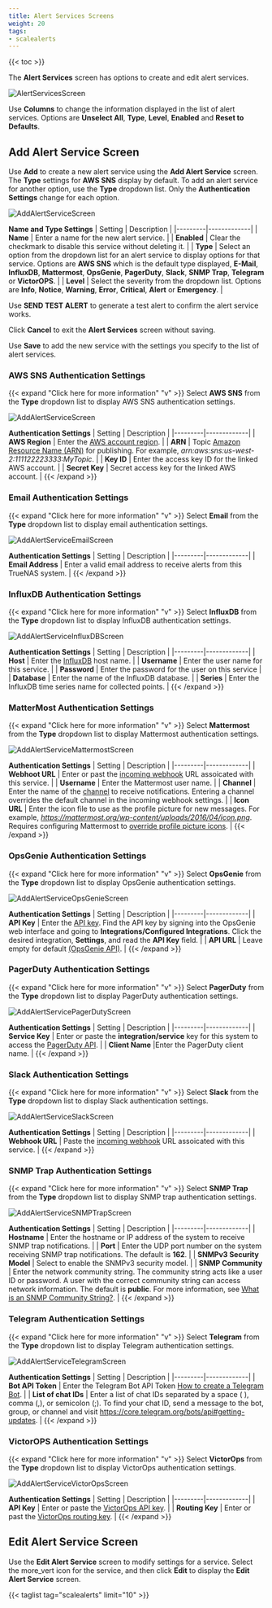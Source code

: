 ```yaml
---
title: Alert Services Screens
weight: 20
tags:
- scalealerts
---
```


{{< toc >}}

The **Alert Services** screen has options to create and edit alert services. 

![AlertServicesScreen](/images/SCALE/22.12/AlertServicesScreen.png "TrueNAS SCALE Alert Services")

Use **Columns** to change the information displayed in the list of alert services. Options are **Unselect All**, **Type**, **Level**, **Enabled** and **Reset to Defaults**.

## Add Alert Service Screen

Use **Add** to create a new alert service using the **Add Alert Service** screen. The **Type** settings for **AWS SNS** display by default. 
To add an alert service for another option, use the **Type** dropdown list. Only the **Authentication Settings** change for each option.

![AddAlertServiceScreen](/images/SCALE/22.12/AddAlertServiceScreen.png "Add Alert Service")

**Name and Type Settings**
| Setting | Description |
|---------|-------------|
| **Name** | Enter a name for the new alert service. |
| **Enabled** | Clear the checkmark to disable this service without deleting it. |
| **Type** | Select an option from the dropdown list for an alert service to display options for that service. Options are **AWS SNS** which is the default type displayed, **E-Mail**, **InfluxDB**, **Mattermost**, **OpsGenie**, **PagerDuty**, **Slack**, **SNMP Trap**, **Telegram** or **VictorOPS**. |
| **Level** | Select the severity from the dropdown list. Options are **Info**, **Notice**, **Warning**, **Error**, **Critical**, **Alert** or **Emergency**. |

Use **SEND TEST ALERT** to generate a test alert to confirm the alert service works.

Click **Cancel** to exit the **Alert Services** screen without saving.

Use **Save** to add the new service with the settings you specify to the list of alert services.


### AWS SNS Authentication Settings
{{< expand "Click here for more information" "v" >}}
Select **AWS SNS** from the **Type** dropdown list to display AWS SNS authentication settings. 

![AddAlertServiceScreen](/images/SCALE/22.12/AddAlertServiceScreen.png "Add Alert Service")

**Authentication Settings**
| Setting | Description |
|---------|-------------|
| **AWS Region** | Enter the [AWS account region](https://docs.aws.amazon.com/sns/latest/dg/sms_supported-countries.html). |
| **ARN** | Topic [Amazon Resource Name (ARN)](https://docs.aws.amazon.com/sns/latest/dg/CreateTopic.html) for publishing. For example, *arn:aws:sns:us-west-2:111122223333:MyTopic*. |
| **Key ID** | Enter the access key ID for the linked AWS account. |
| **Secret Key** | Secret access key for the linked AWS account. |
{{< /expand >}}

### Email Authentication Settings
{{< expand "Click here for more information" "v" >}}
Select **Email** from the **Type** dropdown list to display email authentication settings. 

![AddAlertServiceEmailScreen](/images/SCALE/22.12/AddAlertServiceEmailScreen.png "Add Email Alert Service")

**Authentication Settings**
| Setting | Description |
|---------|-------------|
| **Email Address** | Enter a valid email address to receive alerts from this TrueNAS system. |
{{< /expand >}}

### InfluxDB Authentication Settings
{{< expand "Click here for more information" "v" >}}
Select **InfluxDB** from the **Type** dropdown list to display InfluxDB authentication settings.  

![AddAlertServiceInfluxDBScreen](/images/SCALE/22.12/AddAlertServiceInfluxDBScreen.png "Add InfluxDB Alert Service")

**Authentication Settings**
| Setting | Description |
|---------|-------------|
|  **Host** | Enter the [InfluxDB](https://docs.influxdata.com/influxdb/) host name.  |
| **Username** | Enter the user name for this service. |
| **Password** | Enter the password for the user on this service |
| **Database** | Enter the name of the InfluxDB database. |
| **Series** | Enter the InfluxDB time series name for collected points. |
{{< /expand >}}

### MatterMost Authentication Settings
{{< expand "Click here for more information" "v" >}}
Select **Mattermost** from the **Type** dropdown list to display Mattermost authentication settings.  

![AddAlertServiceMattermostScreen](/images/SCALE/22.12/AddAlertServiceMattermostScreen.png "Add Mattermost Alert Service")

**Authentication Settings**
| Setting | Description |
|---------|-------------|
|  **Webhoot URL** | Enter or past the [incoming webhook](https://docs.mattermost.com/developer/webhooks-incoming.html) URL assoicated with this service.  |
| **Username** | Enter the Mattermost user name. |
| **Channel** | Enter the name of the [channel](https://docs.mattermost.com/guides/channels.html#work-with-channels) to receive notifications. Entering a channel overrides the default channel in the incoming webhook settings. |
| **Icon URL** | Enter the icon file to use as the profile picture for new messages. For example, *https://mattermost.org/wp-content/uploads/2016/04/icon.png*. Requires configuring Mattermost to [override profile picture icons](https://docs.mattermost.com/configure/configuration-settings.html#enable-integrations-to-override-profile-picture-icons). |
{{< /expand >}}

### OpsGenie Authentication Settings
{{< expand "Click here for more information" "v" >}}
Select **OpsGenie** from the **Type** dropdown list to display OpsGenie authentication settings.  

![AddAlertServiceOpsGenieScreen](/images/SCALE/22.12/AddAlertServiceOpsGenieScreen.png "Add OpsGenie Alert Service")

**Authentication Settings**
| Setting | Description |
|---------|-------------|
|  **API Key** | Enter the [API key](https://docs.opsgenie.com/v1.0/docs/api-integration). Find the API key by signing into the OpsGenie web interface and going to **Integrations/Configured Integrations**. Click the desired integration, **Settings**, and read the **API Key** field. |
| **API URL** | Leave empty for default [(OpsGenie API)](https://docs.opsgenie.com/docs/migration-guide-for-alert-rest-api). |
{{< /expand >}}

### PagerDuty Authentication Settings
{{< expand "Click here for more information" "v" >}}
Select **PagerDuty** from the **Type** dropdown list to display PagerDuty authentication settings.  

![AddAlertServicePagerDutyScreen](/images/SCALE/22.12/AddAlertServicePagerDutyScreen.png "Add PagerDuty Alert Service")

**Authentication Settings**
| Setting | Description |
|---------|-------------|
|  **Service Key** | Enter or paste the **integration/service** key for this system to access the [PagerDuty API](https://v2.developer.pagerduty.com/v2/docs/events-api).  |
| **Client Name** |Enter the PagerDuty client name. |
{{< /expand >}}

### Slack Authentication Settings
{{< expand "Click here for more information" "v" >}}
Select **Slack** from the **Type** dropdown list to display Slack authentication settings.  

![AddAlertServiceSlackScreen](/images/SCALE/22.12/AddAlertServiceSlackScreen.png "Add Slack Alert Service")

**Authentication Settings**
| Setting | Description |
|---------|-------------|
|  **Webhook URL** | Paste the [incoming webhook](https://api.slack.com/incoming-webhooks) URL assoicated with this service. |
{{< /expand >}}

### SNMP Trap Authentication Settings
{{< expand "Click here for more information" "v" >}}
Select **SNMP Trap** from the **Type** dropdown list to display SNMP trap authentication settings.  

![AddAlertServiceSNMPTrapScreen](/images/SCALE/22.12/AddAlertServiceSNMPTrapScreen.png "Add SNMP Trap Alert Service")

**Authentication Settings**
| Setting | Description |
|---------|-------------|
|  **Hostname** | Enter the hostname or IP address of the system to receive SNMP trap notifications. |
| **Port** | Enter the UDP port number on the system receiving SNMP trap notifications. The default is **162**. |
| **SNMPv3 Security Model** | Select to enable the SNMPv3 security model. |
| **SNMP Community** | Enter the network community string. The community string acts like a user ID or password. A user with the correct community string can access network information. The default is **public**. For more information, see [What is an SNMP Community String?](https://community.helpsystems.com/knowledge-base/intermapper/snmp/snmp-community-strings/). |
{{< /expand >}}

### Telegram Authentication Settings
{{< expand "Click here for more information" "v" >}}
Select **Telegram** from the **Type** dropdown list to display Telegram authentication settings.  

![AddAlertServiceTelegramScreen](/images/SCALE/22.12/AddAlertServiceTelegramScreen.png "Add Telegram Alert Service")

**Authentication Settings**
| Setting | Description |
|---------|-------------|
|  **Bot API Token** | Enter the Telegram Bot API Token [How to create a Telegram Bot](https://core.telegram.org/bots#3-how-do-i-create-a-bot). |
| **List of chat IDs** | Enter a list of chat IDs separated by a space ( ), comma (,), or semicolon (;). To find your chat ID, send a message to the bot, group, or channel and visit https://core.telegram.org/bots/api#getting-updates. |
{{< /expand >}}

### VictorOPS Authentication Settings
{{< expand "Click here for more information" "v" >}}
Select **VictorOps** from the **Type** dropdown list to display VictorOps authentication settings.  

![AddAlertServiceVictorOpsScreen](/images/SCALE/22.12/AddAlertServiceVictorOpsScreen.png "Add VictorOps Alert Service")

**Authentication Settings**
| Setting | Description |
|---------|-------------|
|  **API Key** | Enter or paste the [VictorOps API key](https://help.victorops.com/knowledge-base/api/). |
| **Routing Key** | Enter or past the [VictorOps routing key](https://portal.victorops.com/public/api-docs.html). |
{{< /expand >}}

## Edit Alert Service Screen

Use the **Edit Alert Service** screen to modify settings for a service. Select the <span class="material-icons">more_vert</span> icon for the service, and then click **Edit** to display the **Edit Alert Service** screen.

{{< taglist tag="scalealerts" limit="10" >}}

